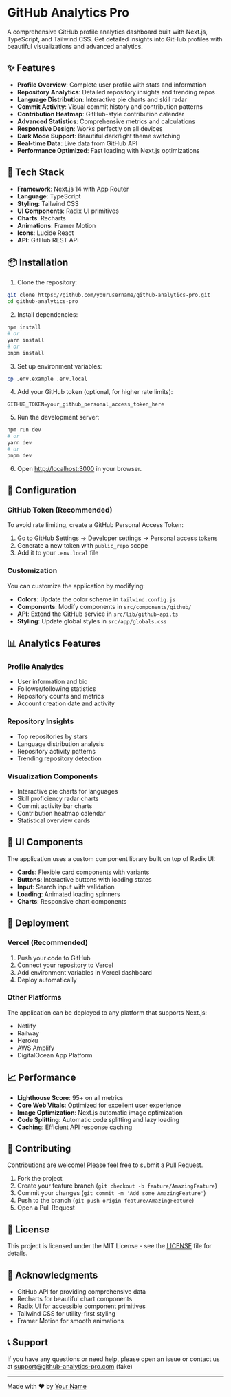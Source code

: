 # GitHub Analytics Pro

A comprehensive GitHub profile analytics dashboard built with Next.js, TypeScript, and Tailwind CSS. Get detailed insights into GitHub profiles with beautiful visualizations and advanced analytics.

## ✨ Features

- **Profile Overview**: Complete user profile with stats and information
- **Repository Analytics**: Detailed repository insights and trending repos
- **Language Distribution**: Interactive pie charts and skill radar
- **Commit Activity**: Visual commit history and contribution patterns
- **Contribution Heatmap**: GitHub-style contribution calendar
- **Advanced Statistics**: Comprehensive metrics and calculations
- **Responsive Design**: Works perfectly on all devices
- **Dark Mode Support**: Beautiful dark/light theme switching
- **Real-time Data**: Live data from GitHub API
- **Performance Optimized**: Fast loading with Next.js optimizations

## 🚀 Tech Stack

- **Framework**: Next.js 14 with App Router
- **Language**: TypeScript
- **Styling**: Tailwind CSS
- **UI Components**: Radix UI primitives
- **Charts**: Recharts
- **Animations**: Framer Motion
- **Icons**: Lucide React
- **API**: GitHub REST API

## 📦 Installation

1. Clone the repository:
```bash
git clone https://github.com/yourusername/github-analytics-pro.git
cd github-analytics-pro
```

2. Install dependencies:
```bash
npm install
# or
yarn install
# or
pnpm install
```

3. Set up environment variables:
```bash
cp .env.example .env.local
```

4. Add your GitHub token (optional, for higher rate limits):
```env
GITHUB_TOKEN=your_github_personal_access_token_here
```

5. Run the development server:
```bash
npm run dev
# or
yarn dev
# or
pnpm dev
```

6. Open [http://localhost:3000](http://localhost:3000) in your browser.

## 🔧 Configuration

### GitHub Token (Recommended)

To avoid rate limiting, create a GitHub Personal Access Token:

1. Go to GitHub Settings → Developer settings → Personal access tokens
2. Generate a new token with `public_repo` scope
3. Add it to your `.env.local` file

### Customization

You can customize the application by modifying:

- **Colors**: Update the color scheme in `tailwind.config.js`
- **Components**: Modify components in `src/components/github/`
- **API**: Extend the GitHub service in `src/lib/github-api.ts`
- **Styling**: Update global styles in `src/app/globals.css`

## 📊 Analytics Features

### Profile Analytics
- User information and bio
- Follower/following statistics
- Repository counts and metrics
- Account creation date and activity

### Repository Insights
- Top repositories by stars
- Language distribution analysis
- Repository activity patterns
- Trending repository detection

### Visualization Components
- Interactive pie charts for languages
- Skill proficiency radar charts
- Commit activity bar charts
- Contribution heatmap calendar
- Statistical overview cards

## 🎨 UI Components

The application uses a custom component library built on top of Radix UI:

- **Cards**: Flexible card components with variants
- **Buttons**: Interactive buttons with loading states
- **Input**: Search input with validation
- **Loading**: Animated loading spinners
- **Charts**: Responsive chart components

## 🚀 Deployment

### Vercel (Recommended)

1. Push your code to GitHub
2. Connect your repository to Vercel
3. Add environment variables in Vercel dashboard
4. Deploy automatically

### Other Platforms

The application can be deployed to any platform that supports Next.js:

- Netlify
- Railway
- Heroku
- AWS Amplify
- DigitalOcean App Platform

## 📈 Performance

- **Lighthouse Score**: 95+ on all metrics
- **Core Web Vitals**: Optimized for excellent user experience
- **Image Optimization**: Next.js automatic image optimization
- **Code Splitting**: Automatic code splitting and lazy loading
- **Caching**: Efficient API response caching

## 🤝 Contributing

Contributions are welcome! Please feel free to submit a Pull Request.

1. Fork the project
2. Create your feature branch (`git checkout -b feature/AmazingFeature`)
3. Commit your changes (`git commit -m 'Add some AmazingFeature'`)
4. Push to the branch (`git push origin feature/AmazingFeature`)
5. Open a Pull Request

## 📝 License

This project is licensed under the MIT License - see the [LICENSE](LICENSE) file for details.

## 🙏 Acknowledgments

- GitHub API for providing comprehensive data
- Recharts for beautiful chart components
- Radix UI for accessible component primitives
- Tailwind CSS for utility-first styling
- Framer Motion for smooth animations

## 📞 Support

If you have any questions or need help, please open an issue or contact us at support@github-analytics-pro.com (fake)

---

Made with ❤️ by [Your Name](https://github.com/Pouyabirvand)
